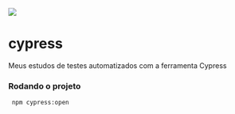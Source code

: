 ![](https://www.cypress.io/static/cypress-io-logo-social-share-8fb8a1db3cdc0b289fad927694ecb415.png)

# cypress
Meus estudos de testes automatizados com a ferramenta Cypress


### Rodando o projeto

     npm cypress:open
